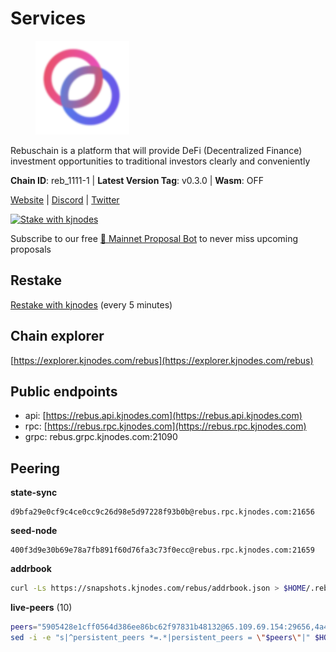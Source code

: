 # Services

<figure><img src="https://raw.githubusercontent.com/kj89/cosmos-images/main/logos/rebus.png" width="150" alt=""><figcaption></figcaption></figure>

Rebuschain is a platform that will provide DeFi (Decentralized Finance)  investment opportunities to traditional investors clearly and conveniently

**Chain ID**: reb_1111-1 | **Latest Version Tag**: v0.3.0 | **Wasm**: OFF

[Website](https://www.rebuschain.com) | [Discord](https://discord.gg/rebuschain) | [Twitter](https://twitter.com/RebusChain)

[![Stake with kjnodes](https://i.ibb.co/cr44Q8j/button-stake-with-kjnodes.png)](https://restake.app/rebus/rebusvaloper1vndzy8y55ylgpmmsc34uy8rm6kqlml6ffs9lrv)

Subscribe to our free [🤖 Mainnet Proposal Bot](https://t.me/kjnodes_proposal_bot) to never miss upcoming proposals

## Restake

[Restake with kjnodes](https://restake.app/rebus/rebusvaloper1vndzy8y55ylgpmmsc34uy8rm6kqlml6ffs9lrv) (every 5 minutes)
## Chain explorer
[https://explorer.kjnodes.com/rebus](https://explorer.kjnodes.com/rebus)

## Public endpoints

* api: [https://rebus.api.kjnodes.com](https://rebus.api.kjnodes.com)
* rpc: [https://rebus.rpc.kjnodes.com](https://rebus.rpc.kjnodes.com)
* grpc: rebus.grpc.kjnodes.com:21090

## Peering

**state-sync**

```text
d9bfa29e0cf9c4ce0cc9c26d98e5d97228f93b0b@rebus.rpc.kjnodes.com:21656
```

**seed-node**

```text
400f3d9e30b69e78a7fb891f60d76fa3c73f0ecc@rebus.rpc.kjnodes.com:21659
```

**addrbook**
```bash
curl -Ls https://snapshots.kjnodes.com/rebus/addrbook.json > $HOME/.rebusd/config/addrbook.json
```

**live-peers** (10)
```bash
peers="5905428e1cff0564d386ee86bc62f97831b48132@65.109.69.154:29656,4a4d2e7070e05ad6c13628d2f191d96172659452@65.109.65.210:40656,b8613a7717b0ebaf2100c360cf13c92c4de33100@195.201.63.87:41666,b570827e4397512e077028ea7121d3e19eb25bab@85.10.200.221:26656,34e3178b6e0f25451fd690c15fc199d5a9bdfb9b@15.204.197.11:26656,b1dcbb37514fbe215be54079e71aa39dac7fd0ae@64.5.123.203:26656,d9bfa29e0cf9c4ce0cc9c26d98e5d97228f93b0b@65.109.88.38:21656,ae67d4c37632435e0d5f27041f50af20d227bdc2@93.170.72.118:21656,c124ce0b508e8b9ed1c5b6957f362225659b5343@134.65.192.98:26656,8f023504e27873141164b6fbf1c4b788ff8d533b@159.69.200.24:26656"
sed -i -e "s|^persistent_peers *=.*|persistent_peers = \"$peers\"|" $HOME/.rebusd/config/config.toml
```
